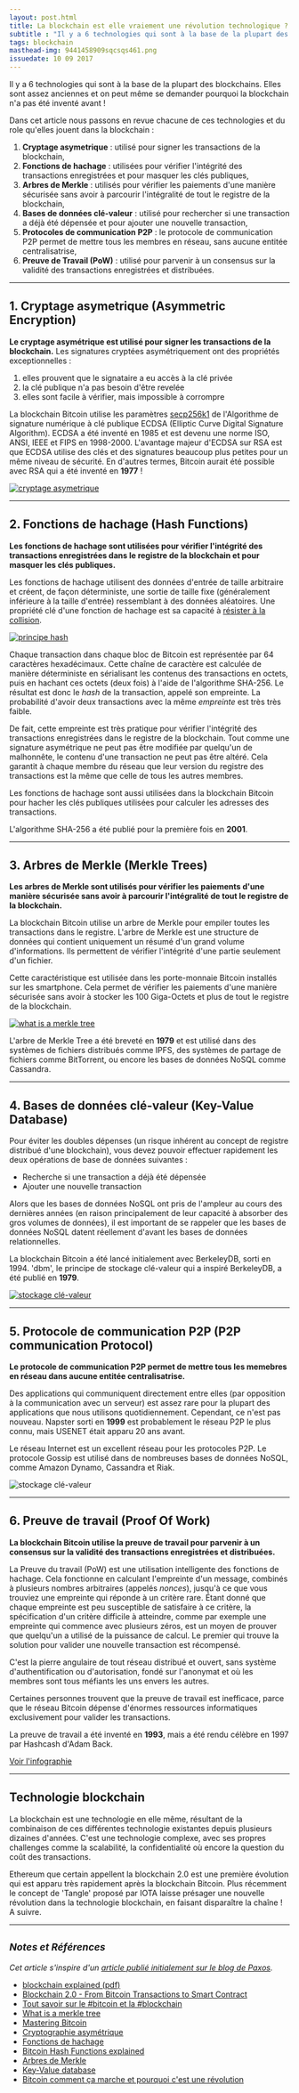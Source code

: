 ```yaml
---
layout: post.html
title: La blockchain est elle vraiement une révolution technologique ?
subtitle : "Il y a 6 technologies qui sont à la base de la plupart des blockchains : cryptage asymetrique 1977, les fonctions de hachage 2001, les arbres de Merkle 1979, les bases de données clé-valeur 1979, les protocoles de communication P2P 1999, la Preuve de Travail 1993. Elles sont assez anciennes et on peut même se demander pourquoi la blockchain n'a pas été inventé avant !"
tags: blockchain
masthead-img: 9441458909sqcsqs461.png
issuedate: 10 09 2017
---
```


Il y a 6 technologies qui sont à la base de la plupart des blockchains. Elles sont assez anciennes et on peut même se demander pourquoi la blockchain n'a pas été inventé avant !

Dans cet article nous passons en revue chacune de ces technologies et du role qu'elles jouent dans la blockchain : 

1. **Cryptage asymetrique** : utilisé pour signer les transactions de la blockchain,
2. **Fonctions de hachage** : utilisées pour vérifier l'intégrité des transactions enregistrées et pour masquer les clés publiques,
3. **Arbres de Merkle** : utilisés pour vérifier les paiements d'une manière sécurisée sans avoir à parcourir l'intégralité de tout le registre de la blockchain,
4. **Bases de données clé-valeur** : utilisé pour rechercher si une transaction a déjà été dépensée et pour ajouter une nouvelle transaction,
5. **Protocoles de communication P2P** : le protocole de communication P2P permet de mettre tous les membres en réseau, sans aucune entitée centralisatrise, 
6. **Preuve de Travail (PoW)** : utilisé pour parvenir à un consensus sur la validité des transactions enregistrées et distribuées.

---

## 1. Cryptage asymetrique (Asymmetric Encryption)

**Le cryptage asymétrique est utilisé pour signer les transactions de la blockchain.** Les signatures cryptées asymétriquement ont des propriétés exceptionnelles :

1. elles prouvent que le signataire a eu accès à la clé privée
1. la clé publique n'a pas besoin d'être revelée
1. elles sont facile à vérifier, mais impossible à corrompre

La blockchain Bitcoin utilise les paramètres [secp256k1](https://en.bitcoin.it/wiki/Secp256k1) de l'Algorithme de signature numérique à clé publique ECDSA (Elliptic Curve Digital Signature Algorithm). ECDSA a été inventé en 1985 et est devenu une norme ISO, ANSI, IEEE et FIPS en 1998-2000. L'avantage majeur d'ECDSA sur RSA est que ECDSA utilise des clés et des signatures beaucoup plus petites pour un même niveau de sécurité. En d'autres termes, Bitcoin aurait été possible avec RSA qui a été inventé en **1977** !

<a href="http://jrruethe.github.io/blog/2014/10/25/cryptography-primer/"><img class="img-shadow mx-auto d-block" src="/assets/img/asymencsnap894356.png" alt="cryptage asymetrique"></a>

---

## 2. Fonctions de hachage (Hash Functions)

**Les fonctions de hachage sont utilisées pour vérifier l'intégrité des transactions enregistrées dans le registre de la blockchain et pour masquer les clés publiques.**

Les fonctions de hachage utilisent des données d'entrée de taille arbitraire et créent, de façon déterministe, une sortie de taille fixe (généralement inférieure à la taille d'entrée) ressemblant à des données aléatoires. Une propriété clé d'une fonction de hachage est sa capacité à [résister à la collision](https://fr.wikipedia.org/wiki/R%C3%A9sistance_aux_collisions).

<a href="https://fr.wikipedia.org/wiki/Fonction_de_hachage"><img class="img-shadow mx-auto d-block" src="/assets/img/520px-Hash_function_fr.svg.png" alt="principe hash"></a>

Chaque transaction dans chaque bloc de Bitcoin est représentée par 64 caractères hexadécimaux. Cette chaîne de caractère est calculée de manière déterministe en sérialisant les contenus des transactions en octets, puis en hachant ces octets (deux fois) à l'aide de l'algorithme SHA-256. Le résultat est donc le _hash_ de la transaction, appelé son empreinte. La probabilité d'avoir deux transactions avec la même _empreinte_ est très très faible.

De fait, cette empreinte est très pratique pour vérifier l'intégrité des transactions enregistrées dans le registre de la blockchain. Tout comme une signature asymétrique ne peut pas être modifiée par quelqu'un de malhonnête, le contenu d'une transaction ne peut pas être altéré. Cela garantit à chaque membre du réseau que leur version du registre des transactions est la même que celle de tous les autres membres.

Les fonctions de hachage sont aussi utilisées dans la blockchain Bitcoin pour hacher les clés publiques utilisées pour calculer les adresses des transactions.

L'algorithme SHA-256 a été publié pour la première fois en **2001**.

---

## 3. Arbres de Merkle (Merkle Trees)

**Les arbres de Merkle sont utilisés pour vérifier les paiements d'une manière sécurisée sans avoir à parcourir l'intégralité de tout le registre de la blockchain.**

La blockchain Bitcoin utilise un arbre de Merkle pour empiler toutes les transactions dans le registre. L'arbre de Merkle est une structure de données qui contient uniquement un résumé d'un grand volume d'informations. Ils permettent de vérifier l'intégrité d'une partie seulement d'un fichier.

Cette caractéristique est utilisée dans les porte-monnaie Bitcoin installés sur les smartphone. Cela permet de vérifier les paiements d'une manière sécurisée sans avoir à stocker les 100 Giga-Octets et plus de tout le registre de la blockchain.

<a href="https://www.weusecoins.com/what-is-a-merkle-tree/"><img class="img-shadow mx-auto d-block" src="/assets/img/what-is-a-merkel-tree.jpg" alt="what is a merkle tree"></a>

L'arbre de Merkle Tree a été breveté en **1979** et est utilisé dans des systèmes de fichiers distribués comme IPFS, des systèmes de partage de fichiers comme BitTorrent, ou encore les bases de données NoSQL comme Cassandra.

---

## 4. Bases de données clé-valeur (Key-Value Database)

Pour éviter les doubles dépenses (un risque inhérent au concept de registre distribué d'une blockchain), vous devez pouvoir effectuer rapidement les deux opérations de base de données suivantes :

- Recherche si une transaction a déjà été dépensée
- Ajouter une nouvelle transaction

Alors que les bases de données NoSQL ont pris de l'ampleur au cours des dernières années (en raison principalement de leur capacité à absorber des gros volumes de données), il est important de se rappeler que les bases de données NoSQL datent réellement d'avant les bases de données relationnelles.

La blockchain Bitcoin a été lancé initialement avec BerkeleyDB, sorti en 1994. 'dbm', le principe de stockage clé-valeur qui a inspiré BerkeleyDB, a été publié en **1979**.

<a href="https://blog.barthe.ph/2014/07/23/compute-bitcoin-balance-nodejs/"><img class="img-shadow mx-auto d-block" src="/assets/img/btc_keypool_wallet.png" alt="stockage clé-valeur"></a>

---

## 5. Protocole de communication P2P (P2P communication Protocol)

**Le protocole de communication P2P permet de mettre tous les memebres en réseau dans aucune entitée centralisatrise.**

Des applications qui communiquent directement entre elles (par opposition à la communication avec un serveur) est assez rare pour la plupart des applications que nous utilisons quotidiennement. Cependant, ce n'est pas nouveau. Napster sorti en **1999** est probablement le réseau P2P le plus connu, mais USENET était apparu 20 ans avant.

Le réseau Internet est un excellent réseau pour les protocoles P2P. Le protocole Gossip est utilisé dans de nombreuses bases de données NoSQL, comme Amazon Dynamo, Cassandra et Riak.

<img class="img-shadow mx-auto d-block" src="/assets/img/6XGsvJkpPo51HlPVHxFQdddd.png" alt="stockage clé-valeur">

---

## 6. Preuve de travail (Proof Of Work)

**La blockchain Bitcoin utilise la preuve de travail pour parvenir à un consensus sur la validité des transactions enregistrées et distribuées.**

La Preuve du travail (PoW) est une utilisation intelligente des fonctions de hachage. Cela fonctionne en calculant l'empreinte d'un message, combinés à plusieurs nombres arbitraires (appelés _nonces_), jusqu'à ce que vous trouviez une empreinte qui réponde à un critère rare. Étant donné que chaque empreinte est peu susceptible de satisfaire à ce critère, la spécification d'un critère difficile à atteindre, comme par exemple une empreinte qui commence avec plusieurs zéros, est un moyen de prouver que quelqu'un a utilisé de la puissance de calcul. Le premier qui trouve la solution pour valider une nouvelle transaction est récompensé.

C'est la pierre angulaire de tout réseau distribué et ouvert, sans système d'authentification ou d'autorisation, fondé sur l'anonymat et où les membres sont tous méfiants les uns envers les autres.

Certaines personnes trouvent que la preuve de travail est inefficace, parce que le réseau Bitcoin dépense d'énormes ressources informatiques exclusivement pour valider les transactions.

La preuve de travail a été inventé en **1993**, mais a été rendu célèbre en 1997 par Hashcash d'Adam Back.

<a href="/assets/img/what-is-proof-of-work.png">Voir l'infographie</a>

---

## Technologie blockchain

La blockchain est une technologie en elle même, résultant de la combinaison de ces différentes technologie existantes depuis plusieurs dizaines d'années. C'est une technologie complexe, avec ses propres challenges comme la scalabilité, la confidentialité où encore la question du coût des transactions.

Ethereum que certain appellent la blockchain 2.0 est une première évolution qui est apparu très rapidement après la blockchain Bitcoin. Plus récemment le concept de 'Tangle' proposé par IOTA laisse présager une nouvelle révolution dans la technologie blockchain, en faisant disparaître la chaîne ! A suivre.

---

## <small>_Notes et Références_</small>

_Cet article s'inspire d'un [article publié initialement sur le blog de Paxos](https://eng.paxos.com/the-blockchain-is-evolutionary-not-revolutionary)._

- [blockchain explained (pdf)](https://www.niceideas.ch/blockchain_explained.pdf)
- [Blockchain 2.0 - From Bitcoin Transactions to Smart Contract](https://www.niceideas.ch/roller2/badtrash/entry/blockchain-2-0-from-bitcoin)
- [Tout savoir sur le #bitcoin et la #blockchain](https://fr.slideshare.net/vchriqui/tout-savoir-sur-le-bitcoin-et-la-blockchain)
- [What is a merkle tree](https://www.weusecoins.com/what-is-a-merkle-tree/)
- [Mastering Bitcoin](http://chimera.labs.oreilly.com/books/1234000001802)
- [Cryptographie asymétrique](https://fr.wikipedia.org/wiki/Cryptographie_asym%C3%A9trique)
- [Fonctions de hachage](https://fr.wikipedia.org/wiki/Fonction_de_hachage)
- [Bitcoin Hash Functions explained](https://www.coindesk.com/bitcoin-hash-functions-explained/)
- [Arbres de Merkle](https://fr.wikipedia.org/wiki/Arbre_de_Merkle)
- [Key-Value database](https://en.wikipedia.org/wiki/Key-value_database)
- [Bitcoin comment ça marche et pourquoi c'est une révolution](https://fr.slideshare.net/straumat/bitcoin-comment-a-marche-et-pourquoi-cest-une-rvolution)
